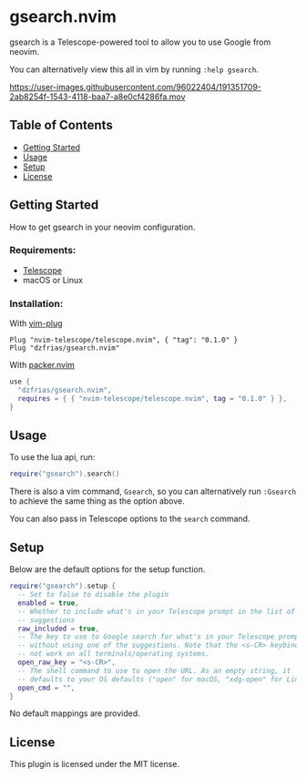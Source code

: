 # gsearch.nvim
gsearch is a Telescope-powered tool to allow you to use Google from neovim.

<!-- panvimdoc-ignore-start -->

You can alternatively view this all in vim by running `:help gsearch`.

<!-- panvimdoc-ignore-end -->


https://user-images.githubusercontent.com/96022404/191351709-2ab8254f-1543-4118-baa7-a8e0cf4286fa.mov

## Table of Contents
- [Getting Started](#getting-started)
- [Usage](#usage)
- [Setup](#setup)
- [License](#license)

## Getting Started
How to get gsearch in your neovim configuration.

### Requirements:
- [Telescope](https://github.com/nvim-telescope/telescope.nvim)
- macOS or Linux

### Installation:
With [vim-plug](https://github.com/junegunn/vim-plug)
```vim
Plug "nvim-telescope/telescope.nvim", { "tag": "0.1.0" }
Plug "dzfrias/gsearch.nvim"
```

With [packer.nvim](https://github.com/wbthomason/packer.nvim)
```lua
use {
  "dzfrias/gsearch.nvim",
  requires = { { "nvim-telescope/telescope.nvim", tag = "0.1.0" } },
}
```

## Usage
To use the lua api, run:
```lua
require("gsearch").search()
```

There is also a vim command, `Gsearch`, so you can alternatively run `:Gsearch`
to achieve the same thing as the option above.

You can also pass in Telescope options to the `search` command.

## Setup
Below are the default options for the setup function.
```lua
require("gsearch").setup {
  -- Set to false to disable the plugin
  enabled = true,
  -- Whether to include what's in your Telescope prompt in the list of
  -- suggestions
  raw_included = true,
  -- The key to use to Google search for what's in your Telescope prompt
  -- without using one of the suggestions. Note that the <s-CR> keybinding may
  -- not work on all terminals/operating systems.
  open_raw_key = "<s-CR>",
  -- The shell command to use to open the URL. As an empty string, it
  -- defaults to your OS defaults ("open" for macOS, "xdg-open" for Linux)
  open_cmd = "",
}
```
No default mappings are  provided.


## License
This plugin is licensed under the MIT license.
